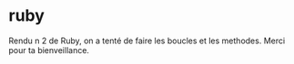 # ruby
Rendu n 2 de Ruby, on a tenté de faire les boucles et les methodes. 
Merci pour ta bienveillance.
